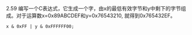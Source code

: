 2.59 编写一个C表达式，它生成一个字，由x的最低有效字节和y中剩下的字节组成。对于运算数x=0x89ABCDEF和y=0x76543210, 就得到0x765432EF。

    x & 0xFF | y & 0xFFFFFF00;